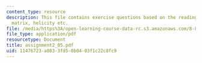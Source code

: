 ```yaml
---
content_type: resource
description: This file contains exercise questions based on the readings for rotational
  matrix, helicity etc.
file: /media/https%3A/open-learning-course-data-rc.s3.amazonaws.com/8-811-particle-physics-ii-fall-2005/11476723a0833fd50b0403f1c22c8fc9_assignment2_05.pdf
file_type: application/pdf
resourcetype: Document
title: assignment2_05.pdf
uid: 11476723-a083-3fd5-0b04-03f1c22c8fc9
---
```

